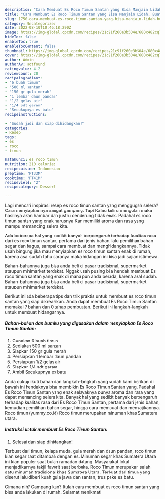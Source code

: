 ```yaml
---
description: "Cara Membuat Es Roco Timun Santan yang Bisa Manjain Lidah, Buat Buka Puasa Enak"
title: "Cara Membuat Es Roco Timun Santan yang Bisa Manjain Lidah, Buat Buka Puasa Enak"
slug: 1750-cara-membuat-es-roco-timun-santan-yang-bisa-manjain-lidah-buat-buka-puasa-enak
category: Uncategorized
date: 2022-08-10T10:46:18.290Z
image: https://img-global.cpcdn.com/recipes/21c91f260e3b504e/680x482cq70/es-roco-timun-santan-foto-resep-utama.jpg
hideToc: false
enableToc: true
enableTocContent: false
thumbnail: https://img-global.cpcdn.com/recipes/21c91f260e3b504e/680x482cq70/es-roco-timun-santan-foto-resep-utama.jpg
cover: https://img-global.cpcdn.com/recipes/21c91f260e3b504e/680x482cq70/es-roco-timun-santan-foto-resep-utama.jpg
author: Admin
authorAv: notfound
ratingvalue: 4.2
reviewcount: 20
recipeingredient:
- "6 buah timun"
- "500 ml santan"
- "150 gr gula merah"
- "1 lembar daun pandan"
- "1/2 gelas air"
- "1/4 sdt garam"
- "Secukupnya es batu"
recipeinstructions:

- "Sudah jadi dan siap dihidangkan!"
categories:
- Resep
tags:
- es
- roco
- timun

katakunci: es roco timun 
nutrition: 210 calories
recipecuisine: Indonesian
preptime: "PT33M"
cooktime: "PT41M"
recipeyield: "2"
recipecategory: Dessert

---
```



Lagi mencari inspirasi resep es roco timun santan yang menggugah selera? Cara menyiapkannya sangat gampang. Tapi Kalau keliru mengolah maka hasilnya akan hambar dan justru cenderung tidak enak. Padahal es roco timun santan yang enak harusnya Kan memiliki aroma dan rasa yang mampu memancing selera kita.


Ada beberapa hal yang sedikit banyak berpengaruh terhadap kualitas rasa dari es roco timun santan, pertama dari jenis bahan, lalu pemilihan bahan segar dan bagus, sampai cara membuat dan menghidangkannya. Tidak usah bingung jika mau menyiapkan es roco timun santan enak di rumah, karena asal sudah tahu caranya maka hidangan ini bisa jadi sajian istimewa.

Bahan-bahannya juga bisa anda beli di pasar tradisional, supermarket ataupun minimarket terdekat. Nggak usah pusing bila hendak membuat Es roco timun santan yang enak di mana pun anda berada, karena asal sudah. Bahan-bahannya juga bisa anda beli di pasar tradisional, supermarket ataupun minimarket terdekat.


Berikut ini ada beberapa tips dan trik praktis untuk membuat es roco timun santan yang siap dikreasikan. Anda dapat membuat Es Roco Timun Santan memakai 7 bahan dan 0 tahap pembuatan. Berikut ini langkah-langkah untuk membuat hidangannya.

<!--inarticleads1-->

##### Bahan-bahan dan bumbu yang digunakan dalam menyiapkan Es Roco Timun Santan:

1. Gunakan 6 buah timun
1. Sediakan 500 ml santan
1. Siapkan 150 gr gula merah
1. Persiapkan 1 lembar daun pandan
1. Persiapkan 1/2 gelas air
1. Siapkan 1/4 sdt garam
1. Ambil Secukupnya es batu


Anda cukup ikuti bahan dan langkah-langkah yang sudah kami berikan di bawah ini hendaknya bisa membikin Es Roco Timun Santan yang. Padahal Es Roco Timun Santan yang enak selayaknya punya aroma dan rasa yang dapat memancing selera kita. Banyak hal yang sedikit banyak berpengaruh terhadap kualitas rasa dari Es Roco Timun Santan, pertama dari jenis bahan, kemudian pemilihan bahan segar, hingga cara membuat dan menyajikannya. Roco timun (yummy.co.id) Roco timun merupakan minuman khas Sumatera utara. 

<!--inarticleads2-->

##### Instruksi untuk membuat Es Roco Timun Santan:


1. Selesai dan siap dihidangkan!

Terbuat dari timun, kelapa muda, gula merah dan daun pandan, roco timun kian segar saat ditambah dengan es. Minuman segar khas Sumatera Utara ini kian populer saat bulan ramadan datang. Masyarakat lokal menjadikannya takjil favorit saat berbuka. Roco Timun merupakan salah satu minuman tradisional khas Sumatera Utara. Terbuat dari timun yang diserut lalu diberi kuah gula jawa dan santan, trus pake es batu. 

Gimana nih? Gampang kan? Itulah cara membuat es roco timun santan yang bisa anda lakukan di rumah. Selamat menikmati
